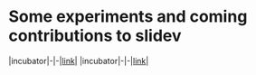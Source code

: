 
# Some experiments and coming contributions to slidev

|incubator|-|-|[link](https://twitwi.github.io/slidev-incubation/incubator/)|
|incubator|-|-|[link](https://twitwi.github.io/slidev-incubation/incubator/)|
